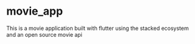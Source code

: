 # movie_app
This is a movie application built with flutter using the stacked ecosystem and an open source movie api

